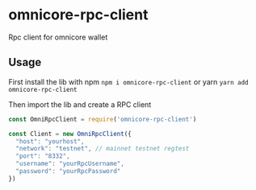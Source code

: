 # omnicore-rpc-client

Rpc client for omnicore wallet

## Usage

First install the lib with npm `npm i omnicore-rpc-client` or yarn `yarn add omnicore-rpc-client`

Then import the lib and create a RPC client

```javascript
const OmniRpcClient = require('omnicore-rpc-client')

const Client = new OmniRpcClient({
  "host": "yourhost",
  "network": "testnet", // mainnet testnet regtest
  "port": "8332",
  "username": "yourRpcUsername",
  "password": "yourRpcPassword"
})
```
